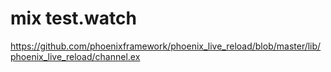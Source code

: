 mix test.watch
==============

https://github.com/phoenixframework/phoenix_live_reload/blob/master/lib/phoenix_live_reload/channel.ex
